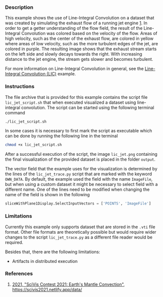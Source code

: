 ### Description ###
This example shows the use of Line-Integral Convolution on a dataset that was created by simulating the exhaust flow of a running jet engine [1](#reference_dataset).
In order to get a getter understanding of the flow field, the result of the Line-Integral Convolution was colored based on the velocity of the flow.
Areas of high velocity, such as the center of the exhaust flow, are colored in yellow where areas of low velocity, such as the more turbulent edges of the jet, are colored in purple.
The resulting image shows that the exhaust stream starts on the left side and slowly decays towards the right.
With increasing distance to the jet engine, the stream gets slower and becomes turbulent.

For more information on Line-Integral Convolution in general, see the <a href="/visualization?name=Line-Integral Convolution (LIC)">Line-Integral Convolution (LIC)</a> example.

### Instructions ###
The file archive that is provided for this example contains the script file `lic_jet_script.sh` that when executed visualized a dataset using line-integral convolution.
The script can be started using the following terminal command
```bash
./lic_jet_script.sh
```
In some cases it is necessary to first mark the script as executable which can be done by running the following line in the terminal
```bash
chmod +x lic_jet_script.sh
```
After a successful execution of the script, the image `lic_jet.png` containing the final visualization of the provided dataset is placed in the folder `output`. 

The vector field that the example uses for the visualization is determined by the lines of the `lic_jet_trace.py` script that are marked with the keyword `OWN_DATA`.
By default, the example used the field with the name `ImageFile`, but when using a custom dataset it might be necessary to select field with a different name.
One of the lines need to be modified when changing the name of the field is shown in the following
```python
sliceWithPlane1Display.SelectInputVectors = ['POINTS', 'ImageFile']
```

### Limitations ###
Currently this example only supports dataset that are stored in the `.vti` file format.
Other file formats are theoretically possible but would require wider changes to the script `lic_jet_trace.py` as a different file reader would be required.

Besides that, there are the following limitations:
- Artifacts in distributed execution

### References ###
1. [<span id="reference_dataset">2021, "SciVis Contest 2021: Earth's Mantle Convection", https://scivis2021.netlify.app/data/</span>](https://scivis2021.netlify.app/data/)